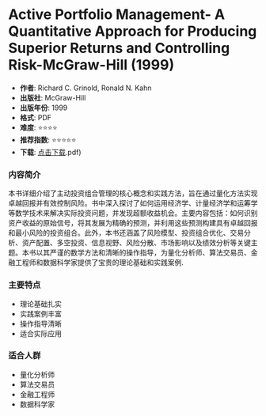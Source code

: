 # Active Portfolio Management- A Quantitative Approach for Producing Superior Returns and Controlling Risk-McGraw-Hill (1999)

- **作者**: Richard C. Grinold, Ronald N. Kahn
- **出版社**: McGraw-Hill
- **出版年份**: 1999
- **格式**: PDF
- **难度**: ⭐⭐⭐⭐
- **推荐指数**: ⭐⭐⭐⭐⭐
- **下载**: [点击下载](https://quant-wiki.com/pdf/Active%2520Portfolio%2520Management_%2520A%2520Quantitative%2520Approach%2520for%2520Producing%2520Superior%2520Returns%2520and%2520Controlling%2520Risk-McGraw-Hill%2520%281999.pdf).pdf)

### 内容简介

本书详细介绍了主动投资组合管理的核心概念和实践方法，旨在通过量化方法实现卓越回报并有效控制风险。书中深入探讨了如何运用经济学、计量经济学和运筹学等数学技术来解决实际投资问题，并发现超额收益机会。主要内容包括：如何识别资产收益的原始信号，将其发展为精确的预测，并利用这些预测构建具有卓越回报和最小风险的投资组合。此外，本书还涵盖了风险模型、投资组合优化、交易分析、资产配置、多空投资、信息视野、风险分散、市场影响以及绩效分析等关键主题。本书以其严谨的数学方法和清晰的操作指导，为量化分析师、算法交易员、金融工程师和数据科学家提供了宝贵的理论基础和实践案例.

### 主要特点

- 理论基础扎实
- 实践案例丰富
- 操作指导清晰
- 适合实际应用

### 适合人群

- 量化分析师
- 算法交易员
- 金融工程师
- 数据科学家
